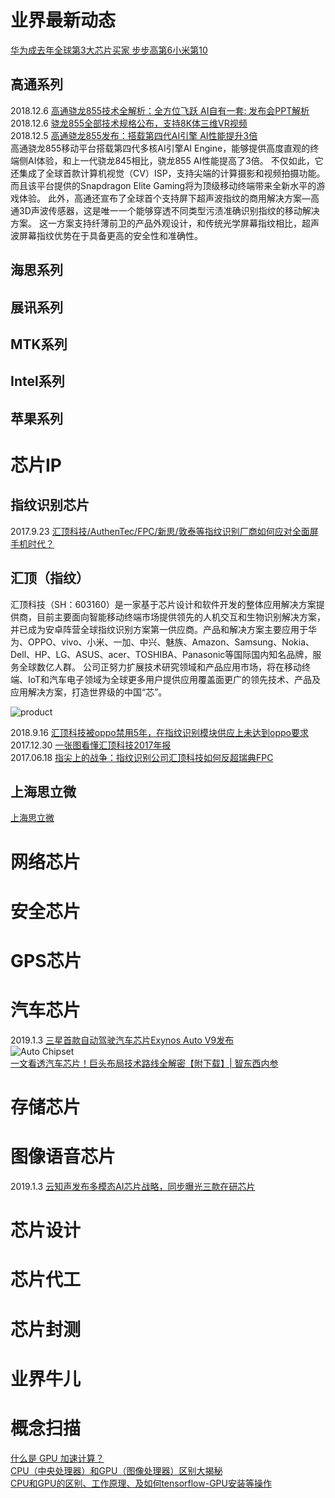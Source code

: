 

# 业界最新动态
[华为成去年全球第3大芯片买家 步步高第6小米第10](http://tech.163.com/19/0211/13/E7O5H65R00097U7T.html)<br>


## 高通系列
2018.12.6 [高通骁龙855技术全解析：全方位飞跃 AI自有一套: 发布会PPT解析](https://baijiahao.baidu.com/s?id=1619070590000182040&wfr=spider&for=pc)<BR>
2018.12.6 [骁龙855全部技术规格公布，支持8K体三维VR视频](https://new.qq.com/omn/20181206/20181206A0CYEB.html)<BR>
2018.12.5 [高通骁龙855发布：搭载第四代AI引擎 AI性能提升3倍](https://baijiahao.baidu.com/s?id=1618958600195905271&wfr=spider&for=pc)<br>
高通骁龙855移动平台搭载第四代多核AI引擎AI Engine，能够提供高度直观的终端侧AI体验，和上一代骁龙845相比，骁龙855 AI性能提高了3倍。
不仅如此，它还集成了全球首款计算机视觉（CV）ISP，支持尖端的计算摄影和视频拍摄功能。而且该平台提供的Snapdragon Elite Gaming将为顶级移动终端带来全新水平的游戏体验。
此外，高通还宣布了全球首个支持屏下超声波指纹的商用解决方案—高通3D声波传感器，这是唯一一个能够穿透不同类型污渍准确识别指纹的移动解决方案。
这一方案支持纤薄前卫的产品外观设计，和传统光学屏幕指纹相比，超声波屏幕指纹优势在于具备更高的安全性和准确性。

## 海思系列

## 展讯系列

## MTK系列

## Intel系列 

## 苹果系列

# 芯片IP

## 指纹识别芯片
2017.9.23 [汇顶科技/AuthenTec/FPC/新思/敦泰等指纹识别厂商如何应对全面屏手机时代？ ](http://www.eefocus.com/sensor/392785/r0)<br>

## 汇顶（指纹）
汇顶科技（SH：603160）是一家基于芯片设计和软件开发的整体应用解决方案提供商，目前主要面向智能移动终端市场提供领先的人机交互和生物识别解决方案，并已成为安卓阵营全球指纹识别方案第一供应商。产品和解决方案主要应用于华为、OPPO、vivo、小米、一加、中兴、魅族、Amazon、Samsung、Nokia、Dell、HP、LG、ASUS、acer、TOSHIBA、Panasonic等国际国内知名品牌，服务全球数亿人群。
公司正努力扩展技术研究领域和产品应用市场，将在移动终端、IoT和汽车电子领域为全球更多用户提供应用覆盖面更广的领先技术、产品及应用解决方案，打造世界级的中国“芯”。
      
![product](https://www.goodix.com/webimages/2017img02.jpg)<br>

2018.9.16 [汇顶科技被oppo禁用5年，在指纹识别模块供应上未达到oppo要求](https://baijiahao.baidu.com/s?id=1611753594704048667&wfr=spider&for=pc)<br>
2017.12.30 [一张图看懂汇顶科技2017年报](https://baijiahao.baidu.com/s?id=1598814231760895937&wfr=spider&for=pc)<br>
2017.06.18 [指尖上的战争：指纹识别公司汇顶科技如何反超瑞典FPC](http://tech.qq.com/a/20170618/010811.htm)<br>

## 上海思立微
[上海思立微 ](http://www.sileadinc.com/)<br>

# 网络芯片

# 安全芯片

# GPS芯片

# 汽车芯片

2019.1.3 [三星首款自动驾驶汽车芯片Exynos Auto V9发布](https://baijiahao.baidu.com/s?id=1621627120816750823&wfr=spider&for=pc)<br>
![Auto Chipset](https://ss0.baidu.com/6ONWsjip0QIZ8tyhnq/it/u=2882260578,2479816426&fm=173&app=49&f=JPEG?w=617&h=412&s=DA223E63CAFA1E8C1E3519070100E0E2)<br>
[一文看透汽车芯片！巨头布局技术路线全解密【附下载】| 智东西内参 ](http://zhidx.com/p/138408.html)<br>

# 存储芯片

# 图像语音芯片
2019.1.3 [云知声发布多模态AI芯片战略，同步曝光三款在研芯片](https://baijiahao.baidu.com/s?id=1621619919491442523&wfr=spider&for=pc)<br>

# 芯片设计

# 芯片代工

# 芯片封测

# 业界牛儿

# 概念扫描
[什么是 GPU 加速计算？ ](https://www.nvidia.cn/object/what-is-gpu-computing-cn.html)<br>
[CPU（中央处理器）和GPU（图像处理器）区别大揭秘](https://blog.csdn.net/qq_27022241/article/details/78293946)<br>
[CPU和GPU的区别、工作原理、及如何tensorflow-GPU安装等操作](https://blog.csdn.net/sinat_36458870/article/details/78783587)<br>


